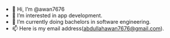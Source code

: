 - 👋 Hi, I’m @awan7676
- 👀 I’m interested in app development.
- 🌱 I’m currently doing bachelors in software engineering. 
- 📫 Here is my email address(abdullahawan7676@gmail.com). 

<!---
awan7676/awan7676 is a ✨ special ✨ repository because its `README.md` (this file) appears on your GitHub profile.
You can click the Preview link to take a look at your changes.
--->
